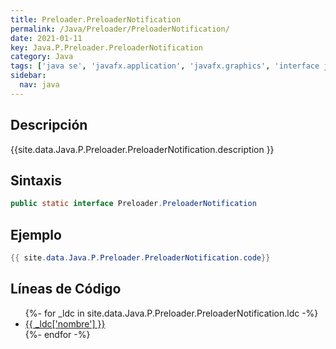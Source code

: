 ```yaml
---
title: Preloader.PreloaderNotification
permalink: /Java/Preloader/PreloaderNotification/
date: 2021-01-11
key: Java.P.Preloader.PreloaderNotification
category: Java
tags: ['java se', 'javafx.application', 'javafx.graphics', 'interface java', 'JavaFX 2.0']
sidebar: 
  nav: java
---
```


## Descripción
{{site.data.Java.P.Preloader.PreloaderNotification.description }}

## Sintaxis
~~~java
public static interface Preloader.PreloaderNotification
~~~

## Ejemplo
~~~java
{{ site.data.Java.P.Preloader.PreloaderNotification.code}}
~~~

## Líneas de Código
<ul>
{%- for _ldc in site.data.Java.P.Preloader.PreloaderNotification.ldc -%}
   <li>
       <a href="{{_ldc['url'] }}">{{ _ldc['nombre'] }}</a>
   </li>
{%- endfor -%}
</ul>
